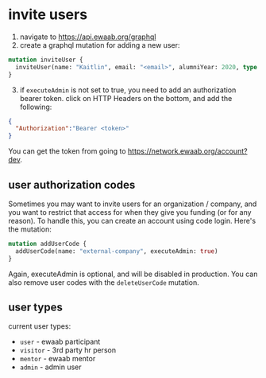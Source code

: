 # invite users

1. navigate to https://api.ewaab.org/graphql
2. create a graphql mutation for adding a new user:

```graphql
mutation inviteUser {
  inviteUser(name: "Kaitlin", email: "<email>", alumniYear: 2020, type: user)
}
```

3. if `executeAdmin` is not set to true, you need to add an authorization bearer token. click on HTTP Headers on the bottom, and add the following:

```json
{
  "Authorization":"Bearer <token>"
}
```

You can get the token from going to https://network.ewaab.org/account?dev.

## user authorization codes

Sometimes you may want to invite users for an organization / company, and you want to restrict that access for when they give you funding (or for any reason). To handle this, you can create an account using code login. Here's the mutation:

```graphql
mutation addUserCode {
  addUserCode(name: "external-company", executeAdmin: true)
}
```

Again, executeAdmin is optional, and will be disabled in production. You can also remove user codes with the `deleteUserCode` mutation.

## user types

current user types:
- `user` - ewaab participant
- `visitor` - 3rd party hr person
- `mentor` - ewaab mentor
- `admin` - admin user
